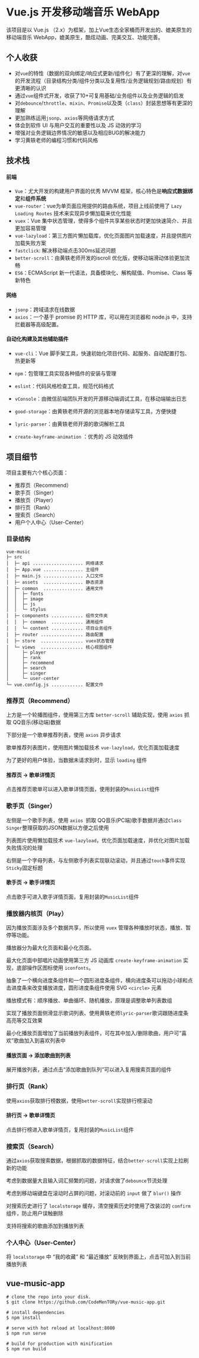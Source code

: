 # Vue.js 开发移动端音乐 WebApp

该项目是以 Vue.js （2.x）为框架，加上Vue生态全家桶而开发出的、媲美原生的移动端音乐 WebApp，媲美原生，酷炫动画、完美交互、功能完善。

## 个人收获

- 对`vue`的特性（数据的双向绑定/响应式更新/组件化）有了更深的理解，对`vue`的开发流程（目录结构分类/组件分类以及复用性/业务逻辑规划/路由规划）有更清晰的认识
- 通过`vue`组件式开发，收获了10+可复用基础/业务组件以及业务逻辑的启发
- 对`debounce`/`throttle`、`mixin`、`Promise`以及类（`class`）封装思想等有更深的理解
- 更加熟练运用`jsonp`、`axios`等网络请求方式
- 体会到软件 UI 与用户交互的重要性以及 JS 动效的学习
- 增强对业务逻辑边界情况的敏感以及相应BUG的解决能力
- 学习黄轶老师的编程习惯和代码风格

## 技术栈

#### 前端

- `Vue`：尤大开发的构建用户界面的优秀 MVVM 框架，核心特色是**响应式数据绑定**和**组件系统**
- `vue-router`：vue为单页面应用提供的路由系统，项目上线前使用了 `Lazy Loading Routes` 技术来实现异步懒加载来优化性能
- `vuex`：Vue 集中状态管理，使得多个组件共享某些状态时更加快速简介、并且更加容易管理
- `vue-lazyload`：第三方图片懒加载库，优化页面图片加载速度，并且提供图片加载失败方案
- `fastclick`: 解决移动端点击300ms延迟问题
- `better-scroll`：由黄轶老师开发的iscroll 优化版，使移动端滑动体验更加流畅
- `ES6`：ECMAScript 新一代语法，具备模块化、解构赋值、Promise、Class 等新特色

#### 网络

- `jsonp`：跨域请求在线数据
- `axios`：一个基于 promise 的 HTTP 库，可以用在浏览器和 node.js 中，支持拦截器等高级配置。

#### 自动化构建及其他辅助插件

- `vue-cli`：Vue 脚手架工具，快速初始化项目代码、起服务、自动配置打包、热更新等
- `npm`：包管理工具实现各种插件的安装与管理
- `eslint`：代码风格检查工具，规范代码格式
- `vConsole`：由微信前端团队开发的开源移动端调试工具，在移动端输出日志

- `good-storage`：由黄轶老师开源的浏览器本地存储读写工具，方便快捷

- `lyric-parser`：由黄轶老师开源的歌词解析工具

- `create-keyframe-animation` ：优秀的 JS 动效插件

## 项目细节

项目主要有六个核心页面：

- 推荐页（Recommend）
- 歌手页（Singer）
- 播放页（Player）
- 排行页（Rank）
- 搜索页（Search）
- 用户个人中心（User-Center）

### 目录结构

```
vue-music
├─ src
│  ├─ api ................... 网络请求
│  ├─ App.vue ............... 主组件
│  ├─ main.js ............... 入口文件
│  ├─ assets  ............... 静态资源
│  ├─ common  ............... 通用文件
│  │  ├─ fonts
│  │  ├─ image
│  │  ├─ js
│  │  └─ stylus
│  ├─ components ............ 组件文件夹
│  │  ├─ common  ............ 通用组件
│  │  └─ content ............ 项目业务组件
│  ├─ router ................ 路由配置
│  ├─ store  ................ vuex状态管理
│  └─ views  ................ 核心视图组件
│     ├─ player
│     ├─ rank
│     ├─ recommend
│     ├─ search
│     ├─ singer
│     └─ user-center
└─ vue.config.js ............ 配置文件
```

### 推荐页（Recommend）

上方是一个轮播图组件，使用第三方库 `better-scroll` 辅助实现，使用 `axios` 抓取 QQ音乐(移动端)数据

下部分是一个歌单推荐列表，使用 `axios` 异步请求

歌单推荐列表图片，使用图片懒加载技术 `vue-lazyload`，优化页面加载速度

为了更好的用户体验，当数据未请求到时，显示 `loading` 组件

#### 推荐页 -> 歌单详情页

点击推荐页歌单可以进入歌单详情页面，使用封装的`MusicList`组件

### 歌手页（Singer）

左侧是一个歌手列表，使用 `axios `抓取 QQ音乐(PC端)歌手数据并通过`Class Singer`整理获取的JSON数据以方便之后使用

列表图片使用懒加载技术 `vue-lazyload`，优化页面加载速度，并优化对图片加载失败情况的处理

右侧是一个字母列表，与左侧歌手列表实现联动滚动，并且通过`touch`事件实现`Sticky`固定标题

#### 歌手页 -> 歌手详情页

点击歌手可进入歌手详情页面，复用封装的`MusicList`组件

### 播放器内核页（Play）

因为播放页面涉及多个数据共享，所以使用 `vuex` 管理各种播放时状态，播放、暂停等功能。

播放器分为最大化页面和最小化页面。

最大化页面中部唱片动画使用第三方 JS 动画库 `create-keyframe-animation` 实现，底部操作区图标使用 `iconfonts`。

抽象了一个横向进度条组件和一个圆形进度条组件，横向进度条可以拖动小球和点击进度条来改变播放进度，圆形进度条组件使用 SVG `<circle>` 元素

播放模式有：顺序播放、单曲循环、随机播放，原理是调整歌单列表数组

实现了播放页面侧滑显示歌词列表、使用黄轶老师`lyric-parser`歌词跟随进度条高亮等交互效果

最小化播放页面增加了当前播放列表组件，可在其中加入/删除歌曲，用户可“喜欢”歌曲加入到喜欢列表中

#### 播放页面 -> 添加歌曲到列表

展开播放列表，通过点击“添加歌曲到队列”可以进入复用搜索页面的组件

### 排行页（Rank）

使用`axios`获取排行榜数据，使用`better-scroll`实现排行榜滚动

#### 排行页 -> 歌单详情页

点击排行榜进入歌单详情页，复用封装的`MusicList`组件

### 搜索页（Search）

通过`axios`获取搜索数据，根据抓取的数据特征，结合`better-scroll`实现上拉刷新的功能

考虑到数据量大且输入词汇频繁的问题，对请求做了`debounce`节流处理

考虑到移动端键盘在滚动时占屏的问题，对滚动前的 `input` 做了 `blur()` 操作

对搜索历史进行了 `localstorage` 缓存，清空搜索历史时使用了改装过的 `confirm` 组件，防止用户误触删除

支持将搜索的歌曲添加到播放列表

### 个人中心（User-Center）

将 `localstorage` 中 “我的收藏” 和 “最近播放” 反映到界面上，点击可加入到当前播放列表

## vue-music-app

```
# clone the repo into your disk.
$ git clone https://github.com/CodeMenTORy/vue-music-app.git

# install dependencies
$ npm install

# serve with hot reload at localhost:8080
$ npm run serve

# build for production with minification
$ npm run build
```

